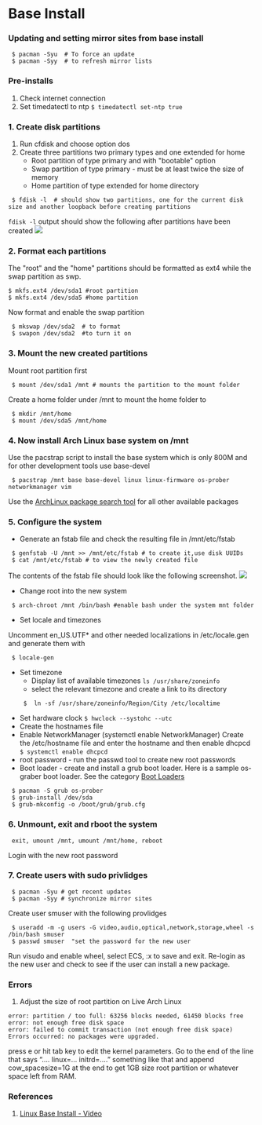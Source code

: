 # Base Install

### Updating and setting mirror sites from base install

```
 $ pacman -Syu  # To force an update
 $ pacman -Syy  # to refresh mirror lists
```
### Pre-installs
1. Check internet connection 
2. Set timedatectl to ntp
 ```$ timedatectl set-ntp true```

### 1. Create disk partitions 
1. Run cfdisk and choose option dos
2. Create three partitions two primary types and one extended for home
   - Root partition of type primary and with "bootable" option
   - Swap partition of type primary - must be at  least twice the size of memory
   - Home partition of type extended for home directory
```
 $ fdisk -l  # should show two partitions, one for the current disk size and another loopback before creating partitions
``` 
```fdisk -l``` output should show the following after partitions have been created
 ![](screenshot1.png)

### 2. Format each partitions

The "root" and the "home" partitions should be formatted as ext4 while the swap partition as swp.

```
$ mkfs.ext4 /dev/sda1 #root partition
$ mkfs.ext4 /dev/sda5 #home partition
```
Now format and enable the swap partition
```
 $ mkswap /dev/sda2  # to format
 $ swapon /dev/sda2  #to turn it on
```
### 3. Mount the new created partitions
Mount root partition first
```
 $ mount /dev/sda1 /mnt # mounts the partition to the mount folder
```
Create a home folder under /mnt to mount the home folder to
```
 $ mkdir /mnt/home
 $ mount /dev/sda5 /mnt/home
```

### 4. Now install Arch Linux base system on /mnt
Use the pacstrap script to install the base system which is only 800M and for other development tools use base-devel
```
 $ pacstrap /mnt base base-devel linux linux-firmware os-prober networkmanager vim
```
Use the [ArchLinux package search tool](https://www.archlinux.org/packages/) for all other available packages

### 5. Configure the system

  - Generate an fstab file and check the resulting file in /mnt/etc/fstab
  ```
   $ genfstab -U /mnt >> /mnt/etc/fstab # to create it,use disk UUIDs
   $ cat /mnt/etc/fstab # to view the newly created file
  ```
  The contents of the fstab file should look like the following screenshot.
  ![](screenshot2.png)
  
  - Change root into the new system
  ```
   $ arch-chroot /mnt /bin/bash #enable bash under the system mnt folder
  ```
  - Set locale and timezones
  
  Uncomment en_US.UTF* and other needed localizations in /etc/locale.gen and generate them with
  ```
   $ locale-gen 
  ```
  - Set timezone
     - Display list of available timezones ```ls /usr/share/zoneinfo```
     - select the relevant timezone and create a link to its directory
     ```
      $  ln -sf /usr/share/zoneinfo/Region/City /etc/localtime
     ```
  - Set hardware clock ```$ hwclock --systohc --utc```
  - Create the hostnames file
  - Enable NetworkManager (systemctl enable NetworkManager)
  Create the /etc/hostname file and enter the hostname and then enable dhcpcd ```$ systemctl enable dhcpcd``` 
  - root password - run the passwd tool to create new root passwords
  - Boot loader - create and install a grub boot loader. Here is a sample os-graber boot loader. See the category [Boot Loaders](https://wiki.archlinux.org/index.php/Category:Boot_loaders)
  ```
   $ pacman -S grub os-prober
   $ grub-install /dev/sda
   $ grub-mkconfig -o /boot/grub/grub.cfg
 ```
 ### 6. Unmount, exit and rboot the system
 ```
  exit, umount /mnt, umount /mnt/home, reboot
 ```
 Login with the new root password

### 7. Create users with sudo privlidges
```
 $ pacman -Syu # get recent updates
 $ pacman -Syy # synchronize mirror sites
 ```
 Create user smuser with the following provlidges
 ```
  $ useradd -m -g users -G video,audio,optical,network,storage,wheel -s /bin/bash smuser
  $ passwd smuser  "set the password for the new user
 ```
 Run visudo and enable wheel, select ECS, :x to save and exit. Re-login as the new user and check to see if the user can install a new package.
 
### Errors
1. Adjust the size of root partition on Live Arch Linux
```
error: partition / too full: 63256 blocks needed, 61450 blocks free
error: not enough free disk space
error: failed to commit transaction (not enough free disk space) 
Errors occurred: no packages were upgraded.
```
press e or hit tab key to edit the kernel parameters. Go to the end of the line that says “…. linux=… initrd=….” something like that and append cow_spacesize=1G at the end to get 1GB size root partition or whatever space left from RAM.

### References
1. [Linux Base Install - Video](https://www.youtube.com/watch?v=4PBqpX0_UOc)
